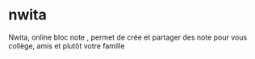 # nwita
Nwita, online bloc note , permet de crée et partager des note pour vous collège, amis et plutôt votre famille  

